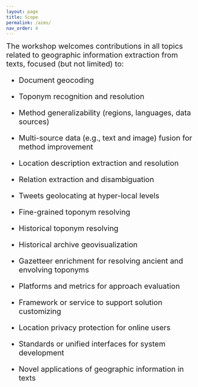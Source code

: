 ```yaml
---
layout: page
title: Scope
permalink: /aims/
nav_order: 4
---
```



<span style="font-size:20px;"> 
The workshop welcomes contributions in all topics related to geographic information extraction from texts, focused (but not limited) to: 

 * <span style="font-size:20px;">Document geocoding

* <span style="font-size:20px;">Toponym recognition and resolution

 * <span style="font-size:20px;"> Method generalizability (regions, languages, data sources)

 * <span style="font-size:20px;">Multi-source data (e.g., text and image) fusion for method improvement

 * <span style="font-size:20px;">Location description extraction and resolution

 * <span style="font-size:20px;">Relation extraction and disambiguation

* <span style="font-size:20px;"> Tweets geolocating at hyper-local levels

* <span style="font-size:20px;"> Fine-grained toponym resolving 

* <span style="font-size:20px;"> Historical toponym resolving

* <span style="font-size:20px;"> Historical archive geovisualization

* <span style="font-size:20px;"> Gazetteer enrichment for resolving ancient and envolving toponyms 

* <span style="font-size:20px;"> Platforms and metrics for approach evaluation

* <span style="font-size:20px;"> Framework or service to support solution customizing

 * <span style="font-size:20px;"> Location privacy protection for online users

 * <span style="font-size:20px;"> Standards or unified interfaces for system development
  
  * <span style="font-size:20px;"> Novel applications of geographic information in texts

